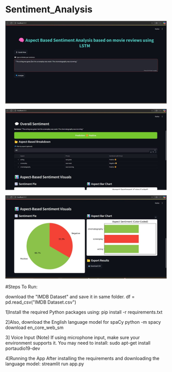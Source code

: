 # Sentiment_Analysis

![img](1img.jpeg)

![img](2img'.jpeg)

![img](3img.jpeg)

#Steps To Run:

download the "IMDB Dataset" and save it in same folder. df = pd.read_csv("IMDB Dataset.csv")

1]Install the required Python packages using:
pip install -r requirements.txt

2]Also, download the English language model for spaCy
python -m spacy download en_core_web_sm

3] Voice Input (Note)
If using microphone input, make sure your environment supports it. You may need to install:
sudo apt-get install portaudio19-dev

4]Running the App
After installing the requirements and downloading the language model:
streamlit run app.py
